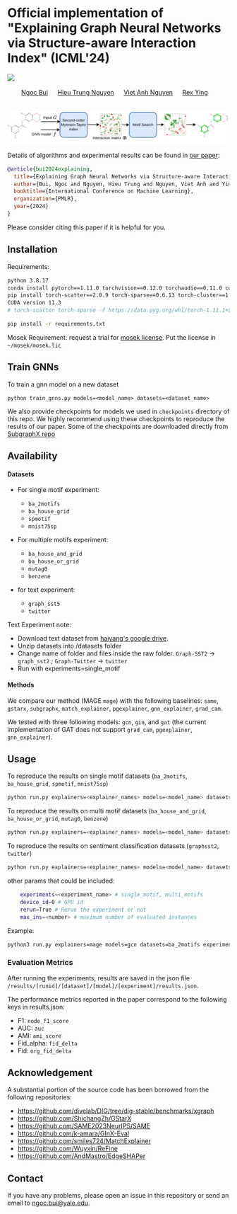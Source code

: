 # Official implementation of "Explaining Graph Neural Networks via Structure-aware Interaction Index" (ICML'24)

<a href="https://arxiv.org/abs/2405.14352"><img src="https://img.shields.io/badge/arxiv-2405.14352-red?style=for-the-badge"></a>
<div align="center">
  <a href="https://ngocbh.github.io/" target="_blank">Ngoc&nbsp;Bui</a> &emsp;
  <a href="https://hieunt91.github.io/" target="_blank">Hieu&nbsp;Trung&nbsp;Nguyen</a> &emsp;
  <a href="https://www.vietanhnguyen.net/" target="_blank">Viet&nbsp;Anh&nbsp;Nguyen</a> &emsp;
  <a href="https://www.cs.yale.edu/homes/ying-rex/" target="_blank">Rex&nbsp;Ying</a> &emsp;
  <br> <br>
</div>
<br>

<div align="center">
    <img width="1000" alt="teaser" src="assets/mage.png"/>
</div>


Details of algorithms and experimental results can be found in [our paper](https://arxiv.org/abs/2405.14352):
```bibtex
@article{bui2024explaining,
  title={Explaining Graph Neural Networks via Structure-aware Interaction Index},
  author={Bui, Ngoc and Nguyen, Hieu Trung and Nguyen, Viet Anh and Ying, Rex},
  booktitle={International Conference on Machine Learning},
  organization={PMLR},
  year={2024}
}
```
Please consider citing this paper if it is helpful for you.

## Installation

Requirements:

```sh
python 3.8.17
conda install pytorch==1.11.0 torchvision==0.12.0 torchaudio==0.11.0 cudatoolkit=11.3 -c pytorch
pip install torch-scatter==2.0.9 torch-sparse==0.6.13 torch-cluster==1.6.0 torch-spline-conv==1.2.1 -f https://data.pyg.org/whl/torch-1.11.0+cu113.html
CUDA version 11.3
# torch-scatter torch-sparse -f https://data.pyg.org/whl/torch-1.11.1+${CUDA}.html
```

```sh
pip install -r requirements.txt
```

Mosek Requirement: request a trial for [mosek license](https://www.mosek.com/license/request/). Put the license in `~/mosek/mosek.lic`

## Train GNNs
To train a gnn model on a new dataset
```
python train_gnns.py models=<model_name> datasets=<dataset_name>
```

We also provide checkpoints for models we used in `checkpoints` directory of this repo. We highly recommend using these checkpoints to reproduce the results of our paper. Some of the checkpoints are downloaded directly from [SubgraphX repo](https://github.com/divelab/DIG/tree/dig-stable/benchmarks/xgraph)

## Availability

#### Datasets

- For single motif experiment: 
    - `ba_2motifs`
    - `ba_house_grid`
    - `spmotif`
    - `mnist75sp`
- For multiple motifs experiment: 
    - `ba_house_and_grid`
    - `ba_house_or_grid`
    - `mutag0`
    - `benzene`

- for text experiment:
    - `graph_sst5`
    - `twitter`

Text Experiment note:
- Download text dataset from [haiyang's google drive](https://drive.google.com/drive/folders/1dt0aGMBvCEUYzaG00TYu1D03GPO7305z).
- Unzip datasets into /datasets folder
- Change name of folder and files inside the raw folder. `Graph-SST2` -> `graph_sst2` ; `Graph-Twitter` -> `twitter` 
- Run with experiments=single_motif

#### Methods

We compare our method (MAGE `mage`) with the following baselines: `same`, `gstarx`, `subgraphx`, `match_explainer`, `pgexplainer`, `gnn_explainer`, `grad_cam`.

We tested with three following models: `gcn`, `gin`, and `gat` (the current implementation of GAT does not support `grad_cam`, `pgexplainer`, `gnn_explainer`).

## Usage
To reproduce the results on single motif datasets (`ba_2motifs`, `ba_house_grid`, `spmotif`, `mnist75sp`)
```sh
python run.py explainers=<explainer_names> models=<model_name> datasets=<dataset_name> experiments=single_motif
```


To reproduce the results on multi motif datasets (`ba_house_and_grid`, `ba_house_or_grid`, `mutag0`, `benzene`)
```sh
python run.py explainers=<explainer_names> models=<model_name> datasets=<dataset_name> experiments=multi_motifs
```

To reproduce the results on sentiment classification datasets (`graphsst2`, `twitter`)
```sh
python run.py explainers=<explainer_names> models=<model_name> datasets=<dataset_name> experiments=single_motif
```

other params that could be included:
```sh
    experiments=<experiment_name> # single_motif, multi_motifs
    device_id=0 # GPU id
    rerun=True # Rerun the experiment or not
    max_ins=<number> # maximum number of evaluated instances
```

Example:
```sh
python3 run.py explainers=mage models=gcn datasets=ba_2motifs experiments=single_motif rerun=True run_id=5 random_seed=1
```

### Evaluation Metrics
After running the experiments, results are saved in the json file `/results/[runid]/[dataset]/[model]/[experiment]/results.json`. 

The performance metrics reported in the paper correspond to the following keys in results.json:
- F1: `node_f1_score`
- AUC: `auc`
- AMI: `ami_score`
- Fid_alpha: `fid_delta`
- Fid: `org_fid_delta`

## Acknowledgement

A substantial portion of the source code has been borrowed from the following repositories:

- https://github.com/divelab/DIG/tree/dig-stable/benchmarks/xgraph
- https://github.com/ShichangZh/GStarX
- https://github.com/SAME2023NeurIPS/SAME
- https://github.com/k-amara/GInX-Eval
- https://github.com/smiles724/MatchExplainer
- https://github.com/Wuyxin/ReFine
- https://github.com/AndMastro/EdgeSHAPer

## Contact

If you have any problems, please open an issue in this repository or send an email to [ngoc.bui@yale.edu](mailto:ngoc.bui@yale.edu).
